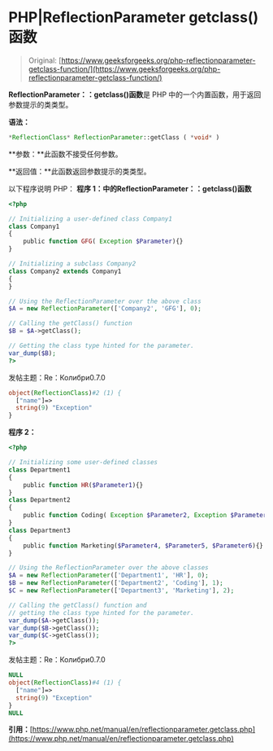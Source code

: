 # PHP|ReflectionParameter getclass()函数

> Original: [https://www.geeksforgeeks.org/php-reflectionparameter-getclass-function/](https://www.geeksforgeeks.org/php-reflectionparameter-getclass-function/)

**ReflectionParameter：：getclass()函数**是 PHP 中的一个内置函数，用于返回参数提示的类类型。

**语法：**

```php
*ReflectionClass* ReflectionParameter::getClass ( *void* )
```

**参数：**此函数不接受任何参数。

**返回值：**此函数返回参数提示的类类型。

以下程序说明 PHP：
**程序 1：**中的**ReflectionParameter：：getclass()函数**

```php
<?php

// Initializing a user-defined class Company1
class Company1
{
    public function GFG( Exception $Parameter){}
}

// Initializing a subclass Company2
class Company2 extends Company1
{
}

// Using the ReflectionParameter over the above class
$A = new ReflectionParameter(['Company2', 'GFG'], 0); 

// Calling the getClass() function
$B = $A->getClass();

// Getting the class type hinted for the parameter.
var_dump($B);
?>
```

发帖主题：Re：Колибри0.7.0

```php
object(ReflectionClass)#2 (1) {
  ["name"]=>
  string(9) "Exception"
}

```

**程序 2：**

```php
<?php

// Initializing some user-defined classes
class Department1
{
    public function HR($Parameter1){}
}
class Department2
{
    public function Coding( Exception $Parameter2, Exception $Parameter3){}
}
class Department3
{
    public function Marketing($Parameter4, $Parameter5, $Parameter6){}
}

// Using the ReflectionParameter over the above classes
$A = new ReflectionParameter(['Department1', 'HR'], 0);
$B = new ReflectionParameter(['Department2', 'Coding'], 1);
$C = new ReflectionParameter(['Department3', 'Marketing'], 2);

// Calling the getClass() function and
// getting the class type hinted for the parameter.
var_dump($A->getClass());
var_dump($B->getClass());
var_dump($C->getClass());
?>
```

发帖主题：Re：Колибри0.7.0

```php
NULL
object(ReflectionClass)#4 (1) {
  ["name"]=>
  string(9) "Exception"
}
NULL

```

**引用：**[https://www.php.net/manual/en/reflectionparameter.getclass.php](https://www.php.net/manual/en/reflectionparameter.getclass.php)